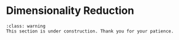 # Dimensionality Reduction

```{admonition} Coming soon
:class: warning
This section is under construction. Thank you for your patience.
```